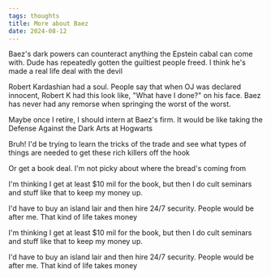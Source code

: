```yaml
---
tags: thoughts
title: More about Baez
date: 2024-08-12
---
```


Baez's dark powers can counteract anything the Epstein cabal can come with. Dude has repeatedly gotten the guiltiest people freed. I think he's made a real life deal with the devil

Robert Kardashian had a soul. People say that when OJ was declared innocent, Robert K had this look like, "What have I done?" on his face. Baez has never had any remorse when springing the worst of the worst.

Maybe once I retire, I should intern at Baez's firm. It would be like taking the Defense Against the Dark Arts at Hogwarts

Bruh! I'd be trying to learn the tricks of the trade and see what types of things are needed to get these rich killers off the hook

Or get a book deal. I'm not picky about where the bread's coming from

I'm thinking I get at least $10 mil for the book, but then I do cult seminars and stuff like that to keep my money up.

I'd have to buy an island lair and then hire 24/7 security. People would be after me. That kind of life takes money

I'm thinking I get at least $10 mil for the book, but then I do cult seminars and stuff like that to keep my money up.

I'd have to buy an island lair and then hire 24/7 security. People would be after me. That kind of life takes money
